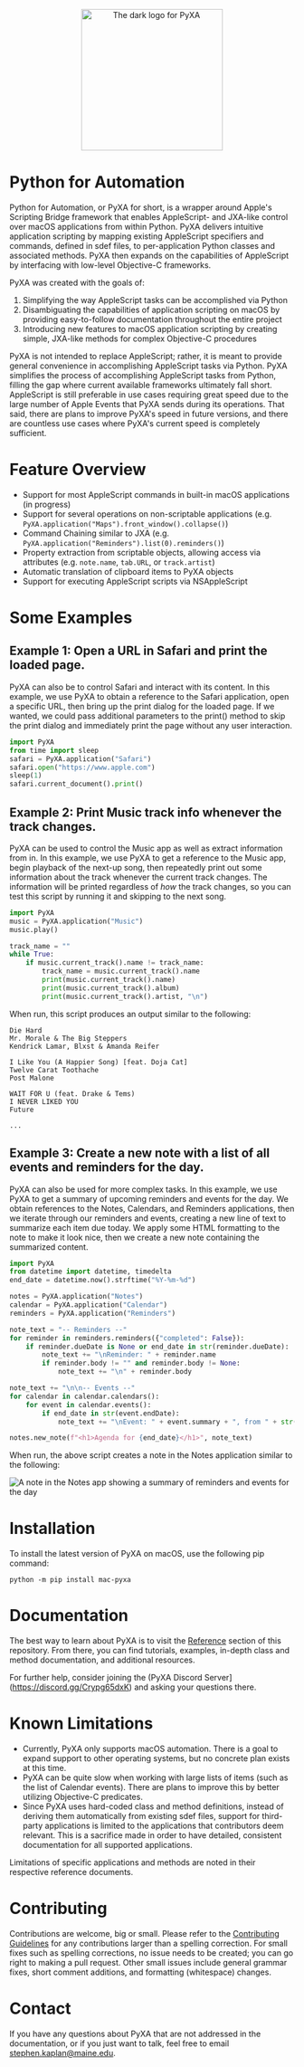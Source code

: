 <p align="center"><img src="./sphinx/source/_static/assets/PyXALogoTransparent.png" alt="The dark logo for PyXA" height="250px"></p>

# Python for Automation
Python for Automation, or PyXA for short, is a wrapper around Apple's Scripting Bridge framework that enables AppleScript- and JXA-like control over macOS applications from within Python. PyXA delivers intuitive application scripting by mapping existing AppleScript specifiers and commands, defined in sdef files, to per-application Python classes and associated methods. PyXA then expands on the capabilities of AppleScript by interfacing with low-level Objective-C frameworks.

PyXA was created with the goals of:
1. Simplifying the way AppleScript tasks can be accomplished via Python
2. Disambiguating the capabilities of application scripting on macOS by providing easy-to-follow documentation throughout the entire project
3. Introducing new features to macOS application scripting by creating simple, JXA-like methods for complex Objective-C procedures

PyXA is not intended to replace AppleScript; rather, it is meant to provide general convenience in accomplishing AppleScript tasks via Python. PyXA simplifies the process of accomplishing AppleScript tasks from Python, filling the gap where current available frameworks ultimately fall short. AppleScript is still preferable in use cases requiring great speed due to the large number of Apple Events that PyXA sends during its operations. That said, there are plans to improve PyXA's speed in future versions, and there are countless use cases where PyXA's current speed is completely sufficient.

# Feature Overview
- Support for most AppleScript commands in built-in macOS applications (in progress)
- Support for several operations on non-scriptable applications (e.g. `PyXA.application("Maps").front_window().collapse()`)
- Command Chaining similar to JXA (e.g. `PyXA.application("Reminders").list(0).reminders()`)
- Property extraction from scriptable objects, allowing access via attributes (e.g. `note.name`, `tab.URL`, or `track.artist`)
- Automatic translation of clipboard items to PyXA objects
- Support for executing AppleScript scripts via NSAppleScript

# Some Examples
## Example 1: Open a URL in Safari and print the loaded page.
PyXA can also be to control Safari and interact with its content. In this example, we use PyXA to obtain a reference to the Safari application, open a specific URL, then bring up the print dialog for the loaded page. If we wanted, we could pass additional parameters to the print() method to skip the print dialog and immediately print the page without any user interaction. 
```python
import PyXA
from time import sleep
safari = PyXA.application("Safari")
safari.open("https://www.apple.com")
sleep(1)
safari.current_document().print()
```

## Example 2: Print Music track info whenever the track changes.
PyXA can be used to control the Music app as well as extract information from in. In this example, we use PyXA to get a reference to the Music app, begin playback of the next-up song, then repeatedly print out some information about the track whenever the current track changes. The information will be printed regardless of *how* the track changes, so you can test this script by running it and skipping to the next song. 
```python
import PyXA
music = PyXA.application("Music")
music.play()

track_name = ""
while True:
    if music.current_track().name != track_name:
        track_name = music.current_track().name
        print(music.current_track().name)
        print(music.current_track().album)
        print(music.current_track().artist, "\n")
```
When run, this script produces an output similar to the following:
```
Die Hard
Mr. Morale & The Big Steppers
Kendrick Lamar, Blxst & Amanda Reifer 

I Like You (A Happier Song) [feat. Doja Cat]
Twelve Carat Toothache
Post Malone 

WAIT FOR U (feat. Drake & Tems)
I NEVER LIKED YOU
Future

...
```

## Example 3: Create a new note with a list of all events and reminders for the day.
PyXA can also be used for more complex tasks. In this example, we use PyXA to get a summary of upcoming reminders and events for the day. We obtain references to the Notes, Calendars, and Reminders applications, then we iterate through our reminders and events, creating a new line of text to summarize each item due today. We apply some HTML formatting to the note to make it look nice, then we create a new note containing the summarized content.
```python
import PyXA
from datetime import datetime, timedelta
end_date = datetime.now().strftime("%Y-%m-%d")

notes = PyXA.application("Notes")
calendar = PyXA.application("Calendar")
reminders = PyXA.application("Reminders")

note_text = "-- Reminders --"
for reminder in reminders.reminders({"completed": False}):
    if reminder.dueDate is None or end_date in str(reminder.dueDate):
        note_text += "\nReminder: " + reminder.name
        if reminder.body != "" and reminder.body != None:
            note_text += "\n" + reminder.body

note_text += "\n\n-- Events --"
for calendar in calendar.calendars():
    for event in calendar.events():
        if end_date in str(event.endDate):
            note_text += "\nEvent: " + event.summary + ", from " + str(event.startDate) + " to " + str(event.endDate)

notes.new_note(f"<h1>Agenda for {end_date}</h1>", note_text)
```
When run, the above script creates a note in the Notes application similar to the following:

![A note in the Notes app showing a summary of reminders and events for the day](./sphinx/source/_static/assets/Example3_Notes.png)

# Installation
To install the latest version of PyXA on macOS, use the following pip command:
```
python -m pip install mac-pyxa
```

# Documentation
The best way to learn about PyXA is to visit the [Reference](./docs/index.html) section of this repository. From there, you can find tutorials, examples, in-depth class and method documentation, and additional resources.

For further help, consider joining the (PyXA Discord Server](https://discord.gg/Crypg65dxK) and asking your questions there.

# Known Limitations
- Currently, PyXA only supports macOS automation. There is a goal to expand support to other operating systems, but no concrete plan exists at this time.
- PyXA can be quite slow when working with large lists of items (such as the list of Calendar events). There are plans to improve this by better utilizing Objective-C predicates.
- Since PyXA uses hard-coded class and method definitions, instead of deriving them automatically from existing sdef files, support for third-party applications is limited to the applications that contributors deem relevant. This is a sacrifice made in order to have detailed, consistent documentation for all supported applications.

Limitations of specific applications and methods are noted in their respective reference documents.

# Contributing
Contributions are welcome, big or small. Please refer to the [Contributing Guidelines](./docs/about/contributing_guidelines.html) for any contributions larger than a spelling correction. For small fixes such as spelling corrections, no issue needs to be created; you can go right to making a pull request. Other small issues include general grammar fixes, short comment additions, and formatting (whitespace) changes.

# Contact
If you have any questions about PyXA that are not addressed in the documentation, or if you just want to talk, feel free to email [stephen.kaplan@maine.edu](mailto:stephen.kaplan@maine.edu).
